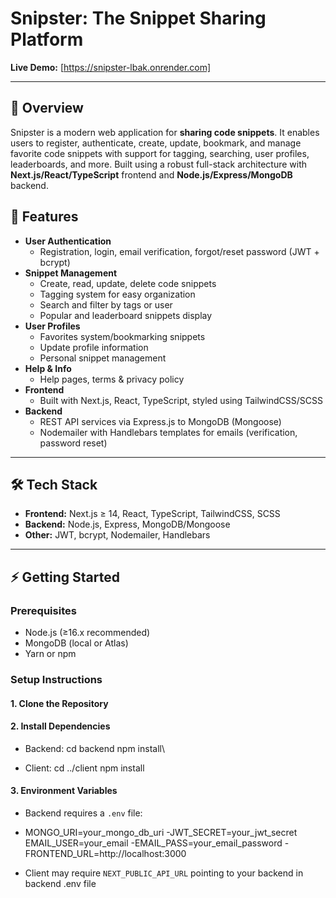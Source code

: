 # Snipster: The Snippet Sharing Platform

**Live Demo:** [https://snipster-lbak.onrender.com]

---

## 📝 Overview

Snipster is a modern web application for **sharing code snippets**. It enables users to register, authenticate, create, update, bookmark, and manage favorite code snippets with support for tagging, searching, user profiles, leaderboards, and more. Built using a robust full-stack architecture with **Next.js/React/TypeScript** frontend and **Node.js/Express/MongoDB** backend.


## 🚀 Features

- **User Authentication**
  - Registration, login, email verification, forgot/reset password (JWT + bcrypt)
- **Snippet Management**
  - Create, read, update, delete code snippets
  - Tagging system for easy organization
  - Search and filter by tags or user
  - Popular and leaderboard snippets display
- **User Profiles**
  - Favorites system/bookmarking snippets
  - Update profile information
  - Personal snippet management
- **Help & Info**
  - Help pages, terms & privacy policy
- **Frontend**
  - Built with Next.js, React, TypeScript, styled using TailwindCSS/SCSS
- **Backend**
  - REST API services via Express.js to MongoDB (Mongoose)
  - Nodemailer with Handlebars templates for emails (verification, password reset)

---

## 🛠️ Tech Stack

- **Frontend:** Next.js ≥ 14, React, TypeScript, TailwindCSS, SCSS
- **Backend:** Node.js, Express, MongoDB/Mongoose
- **Other:** JWT, bcrypt, Nodemailer, Handlebars

---

## ⚡ Getting Started

### Prerequisites

- Node.js (≥16.x recommended)
- MongoDB (local or Atlas)
- Yarn or npm

### Setup Instructions

#### 1. Clone the Repository

#### 2. Install Dependencies

- Backend:
cd backend
npm install\

- Client:
cd ../client
npm install

#### 3. Environment Variables

- Backend requires a `.env` file:
- MONGO_URI=your_mongo_db_uri
-JWT_SECRET=your_jwt_secret
  EMAIL_USER=your_email
-EMAIL_PASS=your_email_password
-FRONTEND_URL=http://localhost:3000

- Client may require `NEXT_PUBLIC_API_URL` pointing to your backend in backend .env file


